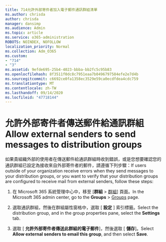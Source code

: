```yaml
---
title: 714允許外部寄件者加入電子郵件通訊群組清單
ms.author: chrisda
author: chrisda
manager: dansimp
ms.audience: Admin
ms.topic: article
ms.service: o365-administration
ROBOTS: NOINDEX, NOFOLLOW
localization_priority: Normal
ms.collection: Adm_O365
ms.custom:
- "714"
- "3"
ms.assetid: 9efde695-25b4-4023-bbba-bb2fc5c95b83
ms.openlocfilehash: 8f3511f0dc8c7951eaa7b0496797584efe2e7d4b
ms.sourcegitcommit: c6692ce0fa1358ec3529e59ca0ecdfdea4cdc759
ms.translationtype: MT
ms.contentlocale: zh-TW
ms.lasthandoff: 09/14/2020
ms.locfileid: "47718144"
---
```

# <a name="allow-external-senders-to-send-messages-to-distribution-groups"></a><span data-ttu-id="0c228-102">允許外部寄件者傳送郵件給通訊群組</span><span class="sxs-lookup"><span data-stu-id="0c228-102">Allow external senders to send messages to distribution groups</span></span>

<span data-ttu-id="0c228-103">如果貴組織外部的使用者在傳送郵件給通訊群組時收到錯誤，或是您想要確認您的通訊群組已設定為接收來自外部寄件者的郵件，請遵循下列步驟：</span><span class="sxs-lookup"><span data-stu-id="0c228-103">If users outside of your organization receive errors when they send messages to your distribution groups, or you want to verify that your distribution groups are configured to receive mail from external senders, follow these steps:</span></span>

1. <span data-ttu-id="0c228-104">在 Microsoft 365 系統管理中心中，移至 [**群組**  >  [群組](https://portal.office.com/adminportal/home#/groups)] 頁面。</span><span class="sxs-lookup"><span data-stu-id="0c228-104">In the Microsoft 365 admin center, go to the **Groups** > [Groups](https://portal.office.com/adminportal/home#/groups) page.</span></span>  

2. <span data-ttu-id="0c228-105">選取通訊群組，然後在群組屬性窗格中，選取 [ **設定** ] 索引標籤。</span><span class="sxs-lookup"><span data-stu-id="0c228-105">Select the distribution group, and in the group properties pane, select the **Settings** tab.</span></span>

3. <span data-ttu-id="0c228-106">選取 [ **允許外部寄件者傳送此群組的電子郵件**]，然後選取 [ **儲存**]。</span><span class="sxs-lookup"><span data-stu-id="0c228-106">Select **Allow external senders to email this group**, and then select **Save**.</span></span>
